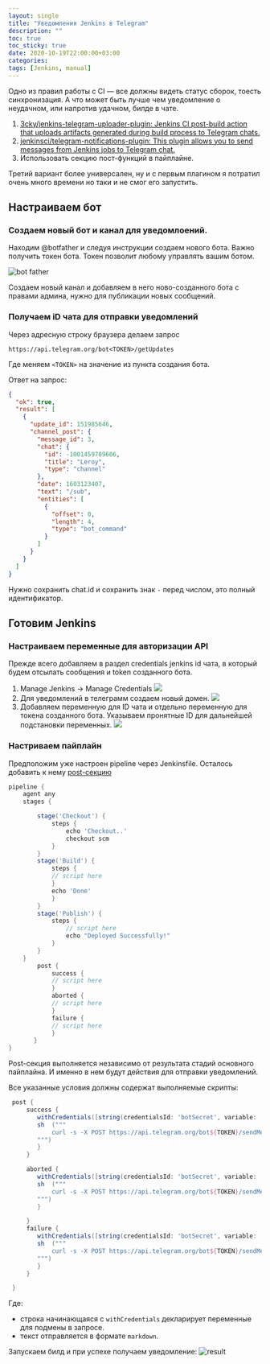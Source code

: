 ```yaml
---
layout: single
title: "Уведомления Jenkins в Telegram"
description: ""
toc: true
toc_sticky: true
date: 2020-10-19T22:00:00+03:00
categories:
tags: [Jenkins, manual]
---
```


Одно из правил работы с CI — все должны видеть статус сборок, тоесть синхронизация. А что может быть лучше чем уведомление о неудачном, или напротив удачном, билде в чате.

1. [3cky/jenkins-telegram-uploader-plugin: Jenkins CI post-build action that uploads artifacts generated during build process to Telegram chats.](https://github.com/3cky/jenkins-telegram-uploader-plugin)
2. [jenkinsci/telegram-notifications-plugin: This plugin allows you to send messages from Jenkins jobs to Telegram chat.](https://github.com/jenkinsci/telegram-notifications-plugin)
3. Использовать секцию пост-функций в пайплайне.

Третий вариант более универсален, ну и с первым плагином я потратил очень много времени но таки и не смог его запустить.

## Настраиваем бот

### Создаем новый бот и канал для уведомлоений.

Находим @botfather и следуя инструкции создаем нового бота. Важно получить токен бота. Токен позволит любому управлять вашим ботом.

![bot father](/assets/images/uploads/2020/10/botfather.png)

Создаем новый канал и добавляем в него ново-созданного бота с правами админа, нужно для публикации новых сообщений.

### Получаем iD чата для отправки уведомлений

Через адресную строку браузера делаем запрос

```
https://api.telegram.org/bot<TOKEN>/getUpdates
```

Где меняем `<TOKEN>` на значение из пункта создания бота.

Ответ на запрос:

```json
{
  "ok": true,
  "result": [
    {
      "update_id": 151985646,
      "channel_post": {
        "message_id": 3,
        "chat": {
          "id": -1001459789606,
          "title": "Leroy",
          "type": "channel"
        },
        "date": 1603123407,
        "text": "/sub",
        "entities": [
          {
            "offset": 0,
            "length": 4,
            "type": "bot_command"
          }
        ]
      }
    }
  ]
}
```

Нужно сохранить chat.id и сохранить знак `-` перед числом, это полный идентификатор.

## Готовим Jenkins

### Настраиваем переменные для авторизации API

Прежде всего добавляем в раздел credentials jenkins id чата, в который будем отсылать сообщения и token созданного бота.

1. Manage Jenkins -> Manage Credentials
   ![](/assets/images/uploads/2020/10/domain.png)
2. Для уведомлений в телеграмм создаем новый домен.
   ![](/assets/images/uploads/2020/10/cred.png)
3. Добавляем переменную для ID чата и отдельно переменную для токена созданного бота. Указываем пронятные ID для дальнейшей подстановки переменных.
   ![](/assets/images/uploads/2020/10/chatId.png)

### Настриваем пайплайн

Предположим уже настроен pipeline через Jenkinsfile. Осталось добавить к нему [post-секцию](https://www.jenkins.io/doc/book/pipeline/syntax/#post)

```groovy
pipeline {
    agent any
    stages {

        stage('Checkout') {
            steps {
                echo 'Checkout..'
                checkout scm
            }
        }
        stage('Build') {
            steps {
            // script here
            }
            echo 'Done'
            }
        }
        stage('Publish') {
            steps {
			    // script here
                echo "Deployed Successfully!"
            }
        }
    }
        post {
            success {
            // script here
			}
            aborted {
            // script here
			}
            failure {
            // script here
            }
       }
}

```

Post-секция выполняется независимо от результата стадий основного пайплайна. И именно в нем будут действия для отправки уведомлений.

Все указанные условия должны содержат выполняемые скрипты:

```groovy
 post {
     success {
        withCredentials([string(credentialsId: 'botSecret', variable: 'TOKEN'), string(credentialsId: 'chatId', variable: 'CHAT_ID')]) {
        sh  ("""
            curl -s -X POST https://api.telegram.org/bot${TOKEN}/sendMessage -d chat_id=${CHAT_ID} -d parse_mode=markdown -d text='*${env.JOB_NAME}* : POC *Branch*: ${env.GIT_BRANCH} *Build* : OK *Published* = YES'
        """)
        }
     }

     aborted {
        withCredentials([string(credentialsId: 'botSecret', variable: 'TOKEN'), string(credentialsId: 'chatId', variable: 'CHAT_ID')]) {
        sh  ("""
            curl -s -X POST https://api.telegram.org/bot${TOKEN}/sendMessage -d chat_id=${CHAT_ID} -d parse_mode=markdown -d text='*${env.JOB_NAME}* : POC *Branch*: ${env.GIT_BRANCH} *Build* : `Aborted` *Published* = `Aborted`'
        """)
        }

     }
     failure {
        withCredentials([string(credentialsId: 'botSecret', variable: 'TOKEN'), string(credentialsId: 'chatId', variable: 'CHAT_ID')]) {
        sh  ("""
            curl -s -X POST https://api.telegram.org/bot${TOKEN}/sendMessage -d chat_id=${CHAT_ID} -d parse_mode=markdown -d text='*${env.JOB_NAME}* : POC  *Branch*: ${env.GIT_BRANCH} *Build* : `not OK` *Published* = `no`'
        """)
        }
     }

 }

```

Где:

- строка начинающаяся с `withCredentials` декларирует переменные для подмены в запросе.
- текст отправляется в формате `markdown`.

Запускаем билд и при успехе получаем уведомление:
![result](/assets/images/uploads/2020/10/result.jpeg)
